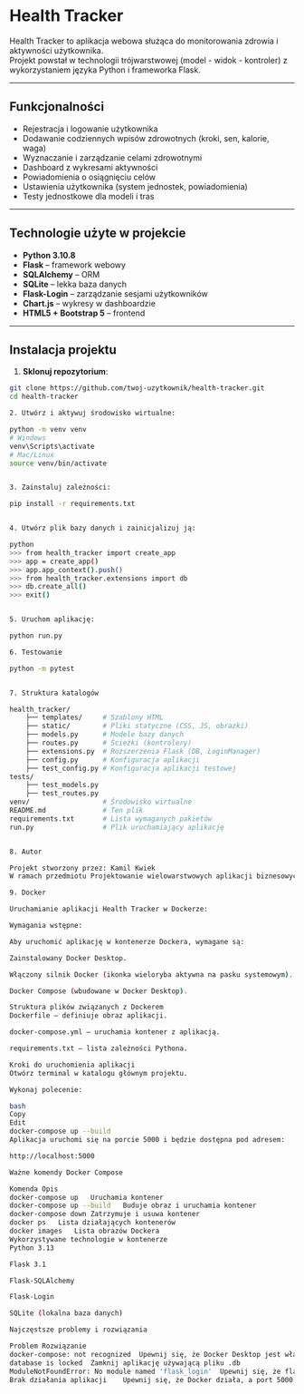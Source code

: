 # Health Tracker

Health Tracker to aplikacja webowa służąca do monitorowania zdrowia i aktywności użytkownika.  
Projekt powstał w technologii trójwarstwowej (model - widok - kontroler) z wykorzystaniem języka Python i frameworka Flask.

---

## Funkcjonalności

- Rejestracja i logowanie użytkownika 
- Dodawanie codziennych wpisów zdrowotnych (kroki, sen, kalorie, waga) 
- Wyznaczanie i zarządzanie celami zdrowotnymi 
- Dashboard z wykresami aktywności 
- Powiadomienia o osiągnięciu celów 
- Ustawienia użytkownika (system jednostek, powiadomienia) 
- Testy jednostkowe dla modeli i tras 

---

## Technologie użyte w projekcie

- **Python 3.10.8**
- **Flask** – framework webowy
- **SQLAlchemy** – ORM
- **SQLite** – lekka baza danych
- **Flask-Login** – zarządzanie sesjami użytkowników
- **Chart.js** – wykresy w dashboardzie
- **HTML5 + Bootstrap 5** – frontend

---

## Instalacja projektu

1. **Sklonuj repozytorium**:

```bash
git clone https://github.com/twoj-uzytkownik/health-tracker.git
cd health-tracker

2. Utwórz i aktywuj środowisko wirtualne:

python -m venv venv
# Windows
venv\Scripts\activate
# Mac/Linux
source venv/bin/activate


3. Zainstaluj zależności:

pip install -r requirements.txt


4. Utwórz plik bazy danych i zainicjalizuj ją:

python
>>> from health_tracker import create_app
>>> app = create_app()
>>> app.app_context().push()
>>> from health_tracker.extensions import db
>>> db.create_all()
>>> exit()


5. Uruchom aplikację:

python run.py

6. Testowanie

python -m pytest


7. Struktura katalogów

health_tracker/
    ├── templates/     # Szablony HTML
    ├── static/        # Pliki statyczne (CSS, JS, obrazki)
    ├── models.py      # Modele bazy danych
    ├── routes.py      # Ścieżki (kontrolery)
    ├── extensions.py  # Rozszerzenia Flask (DB, LoginManager)
    ├── config.py      # Konfiguracja aplikacji
    ├── test_config.py # Konfiguracja aplikacji testowej
tests/
    ├── test_models.py
    ├── test_routes.py
venv/                  # Środowisko wirtualne
README.md              # Ten plik
requirements.txt       # Lista wymaganych pakietów
run.py                 # Plik uruchamiający aplikację


8. Autor

Projekt stworzony przez: Kamil Kwiek
W ramach przedmiotu Projektowanie wielowarstwowych aplikacji biznesowych L3.

9. Docker

Uruchamianie aplikacji Health Tracker w Dockerze:

Wymagania wstępne:

Aby uruchomić aplikację w kontenerze Dockera, wymagane są:

Zainstalowany Docker Desktop.

Włączony silnik Docker (ikonka wieloryba aktywna na pasku systemowym).

Docker Compose (wbudowane w Docker Desktop).

Struktura plików związanych z Dockerem
Dockerfile — definiuje obraz aplikacji.

docker-compose.yml — uruchamia kontener z aplikacją.

requirements.txt — lista zależności Pythona.

Kroki do uruchomienia aplikacji
Otwórz terminal w katalogu głównym projektu.

Wykonaj polecenie:

bash
Copy
Edit
docker-compose up --build
Aplikacja uruchomi się na porcie 5000 i będzie dostępna pod adresem:

http://localhost:5000

Ważne komendy Docker Compose

Komenda	Opis
docker-compose up	Uruchamia kontener
docker-compose up --build	Buduje obraz i uruchamia kontener
docker-compose down	Zatrzymuje i usuwa kontener
docker ps	Lista działających kontenerów
docker images	Lista obrazów Dockera
Wykorzystywane technologie w kontenerze
Python 3.13

Flask 3.1

Flask-SQLAlchemy

Flask-Login

SQLite (lokalna baza danych)

Najczęstsze problemy i rozwiązania

Problem	Rozwiązanie
docker-compose: not recognized	Upewnij się, że Docker Desktop jest włączony
database is locked	Zamknij aplikację używającą pliku .db
ModuleNotFoundError: No module named 'flask_login'	Upewnij się, że flask_login jest w requirements.txt
Brak działania aplikacji	Upewnij się, że Docker działa, a port 5000 jest wolny